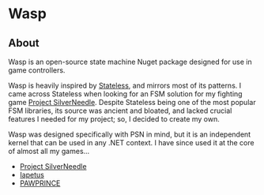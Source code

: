 # Wasp

## About

Wasp is an open-source state machine Nuget package designed for use in game controllers.

Wasp is heavily inspired by [Stateless](https://github.com/dotnet-state-machine/stateless/tree/dev), and mirrors most of its patterns. I came across Stateless when looking for an FSM solution for my fighting game [Project SilverNeedle](../psn/index.md). Despite Stateless being one of the most popular FSM libraries, its source was ancient and bloated, and lacked crucial features I needed for my project; so, I decided to create my own.

Wasp was designed specifically with PSN in mind, but it is an independent kernel that can be used in any .NET context. I have since used it at the core of almost all my games...

- [Project SilverNeedle](/games?item=Project%20SilverNeedle)
- [Iapetus](/games?item=Iapetus)
- [PAWPRINCE](/games?item=PAWPRINCE)
